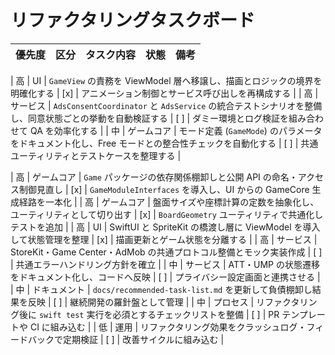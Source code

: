 # リファクタリングタスクボード

<!-- この表はリファクタリング指針に基づく優先タスクを管理するためのもの -->
<!-- コメントは全て日本語で記載し、読みやすさを重視している -->

| 優先度 | 区分 | タスク内容 | 状態 | 備考 |
|:------:|:----|:-----------|:----:|:-----|

| 高     | UI | `GameView` の責務を ViewModel 層へ移譲し、描画とロジックの境界を明確化する | [x] | <!-- 1 ファイルに集中している状態管理を分離し、クラッシュリスクを減らす -->アニメーション制御とサービス呼び出しを再構成する |
| 高     | サービス | `AdsConsentCoordinator` と `AdsService` の統合テストシナリオを整備し、同意状態ごとの挙動を自動検証する | [ ] | <!-- ATT/UMP 周りの回帰を防ぐ重要タスク -->ダミー環境とログ検証を組み合わせて QA を効率化する |
| 中     | ゲームコア | モード定義 (`GameMode`) のパラメータをドキュメント化し、Free モードとの整合性チェックを自動化する | [ ] | <!-- 盤面サイズ追加時の破綻を防ぐ -->共通ユーティリティとテストケースを整理する |

| 高     | ゲームコア | `Game` パッケージの依存関係棚卸しと公開 API の命名・アクセス制御見直し | [x] | <!-- UI からの利用方法統一を狙う重要タスク -->`GameModuleInterfaces` を導入し、UI からの GameCore 生成経路を一本化 |
| 高     | ゲームコア | 盤面サイズや座標計算の定数を抽象化し、ユーティリティとして切り出す | [x] | <!-- 将来の盤面拡張を想定した設計 -->`BoardGeometry` ユーティリティで共通化しテストを追加 |
| 高     | UI | SwiftUI と SpriteKit の橋渡し層に ViewModel を導入して状態管理を整理 | [x] | <!-- 状態の単一責務化で不具合を防ぐ -->描画更新とゲーム状態を分離する |
| 高     | サービス | StoreKit・Game Center・AdMob の共通プロトコル整備とモック実装作成 | [ ] | <!-- 非同期処理の標準化で信頼性を高める -->共通エラーハンドリング方針を確立 |
| 中     | サービス | ATT・UMP の状態遷移をドキュメント化し、コードへ反映 | [ ] | <!-- 審査対応を想定した整合性確保 -->プライバシー設定画面と連携させる |
| 中     | ドキュメント | `docs/recommended-task-list.md` を更新して負債棚卸し結果を反映 | [ ] | <!-- タスクの可視化を最新に保つ -->継続開発の羅針盤として管理 |
| 中     | プロセス | リファクタリング後に `swift test` 実行を必須とするチェックリストを整備 | [ ] | <!-- 品質基準を自動化 -->PR テンプレートや CI に組み込む |
| 低     | 運用 | リファクタリング効果をクラッシュログ・フィードバックで定期検証 | [ ] | <!-- スプリント末の見直しタスク -->改善サイクルに組み込む |
